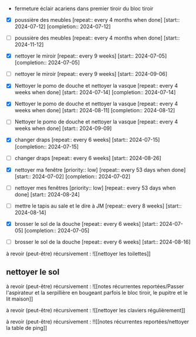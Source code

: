 - fermeture éclair acariens dans premier tiroir du bloc tiroir
- [X] poussière des meubles  [repeat:: every 4 months when done]  [start:: 2024-07-12]  [completion:: 2024-07-12]
- [ ] poussière des meubles  [repeat:: every 4 months when done]  [start:: 2024-11-12]

- [X] nettoyer le miroir  [repeat:: every 9 weeks]  [start:: 2024-07-05]  [completion:: 2024-07-05]
- [ ] nettoyer le miroir  [repeat:: every 9 weeks]  [start:: 2024-09-06]
- [X] Nettoyer le pomo de douche  et nettoyer la vasque  [repeat:: every 4 weeks when done]  [start:: 2024-07-14]  [completion:: 2024-07-14]
- [X] Nettoyer le pomo de douche  et nettoyer la vasque  [repeat:: every 4 weeks when done]  [start:: 2024-08-11]  [completion:: 2024-08-12]
- [ ] Nettoyer le pomo de douche  et nettoyer la vasque  [repeat:: every 4 weeks when done]  [start:: 2024-09-09]
- [X] changer draps  [repeat:: every 6 weeks]  [start:: 2024-07-15]  [completion:: 2024-07-15]
- [ ] changer draps  [repeat:: every 6 weeks]  [start:: 2024-08-26]
- [X] nettoyer ma fenêtre  [priority:: low]  [repeat:: every 53 days when done]  [start:: 2024-07-02]  [completion:: 2024-07-02]
- [ ] nettoyer mes fenêtres  [priority:: low]  [repeat:: every 53 days when done]  [start:: 2024-08-24]
- [ ] mettre le tapis au sale et le dire à JM  [repeat:: every 8 weeks]  [start:: 2024-08-14]
- [X] brosser le sol de la douche  [repeat:: every 6 weeks]  [start:: 2024-07-05]  [completion:: 2024-07-05]
- [ ] brosser le sol de la douche  [repeat:: every 6 weeks]  [start:: 2024-08-16]

à revoir (peut-être) récursivement : 
![[nettoyer les toilettes]]
## nettoyer le sol
à revoir (peut-être) récursivement : 
![[notes récurrentes reportées/Passer l'aspirateur et la serpillière en bougeant parfois le bloc tiroir, le pupitre et le lit maison]]

à revoir (peut-être) récursivement : 
![[nettoyer les claviers régulièrement]]

à revoir (peut-être) récursivement : 
!![[notes récurrentes reportées/nettoyer la table de ping]]